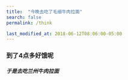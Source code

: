 ```yaml
---
title:  "今晚去吃了毛细牛肉拉面"
search: false
permalink: /think

last_modified_at: 2018-06-12T08:06:00-05:00
---
```


### 到了4点多好饿呢

###### **于是去吃兰州牛肉拉面**